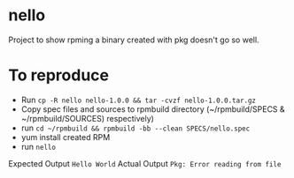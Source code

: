 # nello

Project to show rpming a binary created with pkg doesn't go so well.

# To reproduce

* Run `cp -R nello nello-1.0.0 && tar -cvzf nello-1.0.0.tar.gz`
* Copy spec files and sources to rpmbuild directory (~/rpmbuild/SPECS & ~/rpmbuild/SOURCES) respectively) 
* run `cd ~/rpmbuild && rpmbuild -bb --clean SPECS/nello.spec`
* yum install created RPM
* run `nello`

Expected Output `Hello World`
Actual Output `Pkg: Error reading from file`

